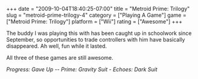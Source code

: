 +++
date = "2009-10-04T18:40:25-07:00"
title = "Metroid Prime: Trilogy"
slug = "metroid-prime-trilogy-4"
category = ["Playing A Game"]
game = ["Metroid Prime: Trilogy"]
platform = ["Wii"]
rating = ["Awesome"]
+++

The buddy I was playing this with has been caught up in schoolwork since September, so opportunities to trade controllers with him have basically disappeared.  Ah well, fun while it lasted.

All three of these games are still awesome.

<i>Progress: Gave Up -- Prime: Gravity Suit - Echoes: Dark Suit</i>
